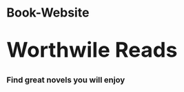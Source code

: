 # Book-Website
<!DOCTYPE html> 
<html>
<head>
<title>  </title>
</head>
<body background="WoodBack.jpg">
<p style="font-family:Book Antiqua">

<h1>
<p><font size="20">Worthwile Reads</font></p>
</h1> 
<h2><font size="4"> Find great novels you will enjoy  </h2> 



</body>
</html>
